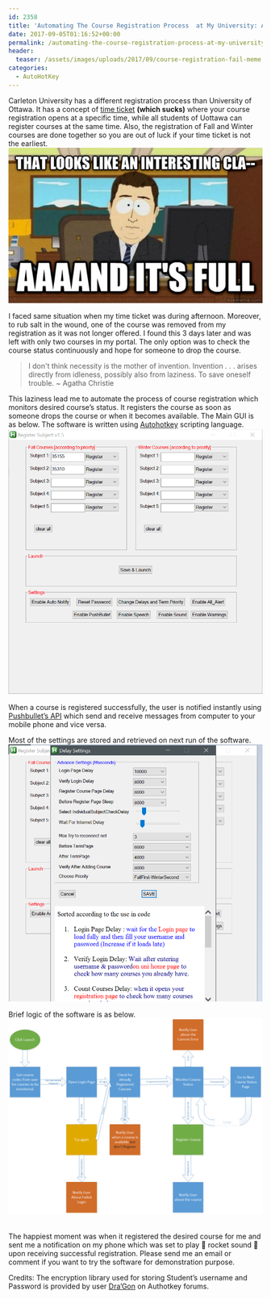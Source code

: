 ```yaml
---
id: 2358
title: 'Automating The Course Registration Process  at My University: A story about problem solving'
date: 2017-09-05T01:16:52+00:00
permalink: /automating-the-course-registration-process-at-my-university-a-story-about-problem-solving/
header:
  teaser: /assets/images/uploads/2017/09/course-registration-fail-meme.jpg
categories:
  - AutoHotKey
---
```

Carleton University has a different registration process than University of Ottawa. It has a concept of [time ticket](https://carleton.ca/registrar/registration/timeticket-information/time-tickets/) **(which sucks)** where your course registration opens at a specific time, while all students of Uottawa can register courses at the same time. Also, the registration of Fall and Winter courses are done together so you are out of luck if your time ticket is not the earliest. ![image](/assets/images/uploads/2017/09/course-registration-fail-meme.jpg) 

I faced same situation when my time ticket was during afternoon. Moreover, to rub salt in the wound, one of the course was removed from my registration as it was not longer offered. I found this 3 days later and was left with only two courses in my portal. The only option was to check the course status continuously and hope for someone to drop the course.

> I don't think necessity is the mother of invention. Invention . . . arises directly from idleness, possibly also from laziness. To save oneself trouble. ~ Agatha Christie

 This laziness lead me to automate the process of course registration which monitors desired course’s status. It registers the course as soon as someone drops the course or when it becomes available. The Main GUI is as below. The software is written using [Autohotkey](https://autohotkey.com/docs/AutoHotkey.htm) scripting language. ![](/assets/images/uploads//2017/09/main-pagee.png) 

 When a course is registered successfully, the user is notified instantly using [Pushbullet’s API](https://docs.pushbullet.com/) which send and receive messages from computer to your mobile phone and vice versa.

 Most of the settings are stored and retrieved on next run of the software. ![](/assets/images/uploads//2017/09/settings.png)

  Brief logic of the software is as below.   ![](/assets/images/uploads//2017/09/Drawing1-1.png)    

   The happiest moment was when it registered the desired course for me and sent me a notification on my phone which was set to play 🚀 rocket sound 🚀 upon receiving successful registration. Please send me an email or comment if you want to try the software for demonstration purpose.

Credits: 
The encryption library used for storing Student’s username and Password is provided by user [Dra’Gon](https://autohotkey.com/board/topic/23097-encryptiondecryption/) on Authotkey forums.